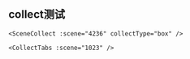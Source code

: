 ## collect测试

```vue
<SceneCollect :scene="4236" collectType="box" />
```

<SceneCollect :scene="4236" collectType="box" />

```vue
<CollectTabs :scene="1023" />
```

<CollectTabs :scene="1023" />
